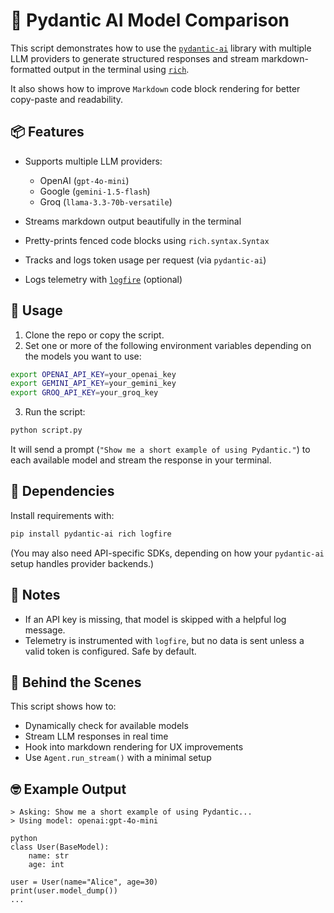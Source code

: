 # 🧪 Pydantic AI Model Comparison

This script demonstrates how to use the [`pydantic-ai`](https://github.com/pydantic/pydantic-ai) library with multiple LLM providers to generate structured responses and stream markdown-formatted output in the terminal using [`rich`](https://github.com/Textualize/rich).

It also shows how to improve `Markdown` code block rendering for better copy-paste and readability.

## 📦 Features

* Supports multiple LLM providers:

  * OpenAI (`gpt-4o-mini`)
  * Google (`gemini-1.5-flash`)
  * Groq (`llama-3.3-70b-versatile`)
* Streams markdown output beautifully in the terminal
* Pretty-prints fenced code blocks using `rich.syntax.Syntax`
* Tracks and logs token usage per request (via `pydantic-ai`)
* Logs telemetry with [`logfire`](https://github.com/colinhacks/logfire) (optional)

## 🚀 Usage

1. Clone the repo or copy the script.
2. Set one or more of the following environment variables depending on the models you want to use:

```bash
export OPENAI_API_KEY=your_openai_key
export GEMINI_API_KEY=your_gemini_key
export GROQ_API_KEY=your_groq_key
```

3. Run the script:

```bash
python script.py
```

It will send a prompt (`"Show me a short example of using Pydantic."`) to each available model and stream the response in your terminal.

## 🔧 Dependencies

Install requirements with:

```bash
pip install pydantic-ai rich logfire
```

(You may also need API-specific SDKs, depending on how your `pydantic-ai` setup handles provider backends.)

## 📎 Notes

* If an API key is missing, that model is skipped with a helpful log message.
* Telemetry is instrumented with `logfire`, but no data is sent unless a valid token is configured. Safe by default.

## 🧠 Behind the Scenes

This script shows how to:

* Dynamically check for available models
* Stream LLM responses in real time
* Hook into markdown rendering for UX improvements
* Use `Agent.run_stream()` with a minimal setup

## 🤓 Example Output

```
> Asking: Show me a short example of using Pydantic...
> Using model: openai:gpt-4o-mini

python
class User(BaseModel):
    name: str
    age: int

user = User(name="Alice", age=30)
print(user.model_dump())
...
```


